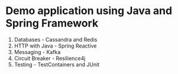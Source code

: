 # Demo application using Java and Spring Framework

1. Databases - Cassandra and Redis
2. HTTP with Java - Spring Reactive
3. Messaging - Kafka
4. Circuit Breaker - Resilience4j
5. Testing - TestContainers and JUnit
